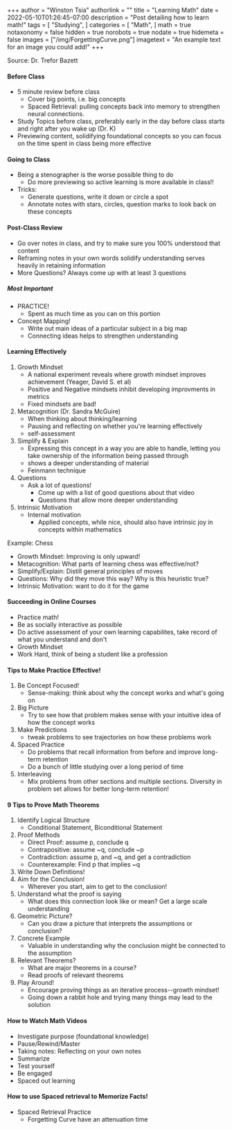 +++
author = "Winston Tsia"
authorlink = ""
title = "Learning Math"
date = 2022-05-10T01:26:45-07:00
description = "Post detailing how to learn math!"
tags = [
    "Studying",
]
categories = [
    "Math",
]
math = true
notaxonomy = false
hidden = true
norobots = true
nodate = true
hidemeta = false
images = ["/img/ForgettingCurve.png"]
imagetext = "An example text for an image you could add!"
+++

Source: Dr. Trefor Bazett

#### Before Class
- 5 minute review before class
    - Cover big points, i.e. big concepts 
    - Spaced Retrieval: pulling concepts back into memory to strengthen neural connections.
- Study Topics before class, preferably early in the day before class starts and right after you wake up (Dr. K)
- Previewing content, solidifying foundational concepts so you can focus on the time spent in class being more effective

#### Going to Class
- Being a stenographer is the worse possible thing to do
    - Do more previewing so active learning is more available in class!!
- Tricks:
    - Generate questions, write it down or circle a spot
    - Annotate notes with stars, circles, question marks to look back on these concepts

#### Post-Class Review
- Go over notes in class, and try to make sure you 100% understood that content
- Reframing notes in your own words solidify understanding serves heavily in retaining information
- More Questions? Always come up with at least 3 questions

##### Most Important
- PRACTICE!
    - Spent as much time as you can on this portion
- Concept Mapping!
    - Write out main ideas of a particular subject in a big map
    - Connecting ideas helps to strengthen understanding

#### Learning Effectively
1. Growth Mindset
    - A national experiment reveals where growth mindset improves achievement (Yeager, David S. et al)
    - Positive and Negative mindsets inhibit developing improvments in metrics
    - Fixed mindsets are bad!
2. Metacognition (Dr. Sandra McGuire)
    - When thinking about thinking/learning
    - Pausing and reflecting on whether you're learning effectively
    - self-assessment 
3. Simplify & Explain
    - Expressing this concept in a way you are able to handle, letting you take ownership of the information being passed through
    - shows a deeper understanding of material
    - Feinmann technique
4. Questions
    - Ask a lot of questions!
        - Come up with a list of good questions about that video
        - Questions that allow more deeper understanding
5. Intrinsic Motivation
    - Internal motivation
        - Applied concepts, while nice, should also have intrinsic joy in concepts within mathematics

Example: Chess
- Growth Mindset: Improving is only upward!
- Metacognition: What parts of learning chess was effective/not?
- Simplify/Explain: Distill general principles of moves
- Questions: Why did they move this way? Why is this heuristic true?
- Intrinsic Motivation: want to do it for the game

#### Succeeding in Online Courses
- Practice math!
- Be as socially interactive as possible
- Do active assessment of your own learning capabilites, take record of what you understand and don't
- Growth Mindset
- Work Hard, think of being a student like a profession

#### Tips to Make Practice Effective!
1. Be Concept Focused!
    - Sense-making: think about why the concept works and what's going on
2. Big Picture
    - Try to see how that problem makes sense with your intuitive idea of how the concept works
3. Make Predictions
    - tweak problems to see trajectories on how these problems work
4. Spaced Practice
    - Do problems that recall information from before and improve long-term retention
    - Do a bunch of little studying over a long period of time
5. Interleaving
    - Mix problems from other sections and multiple sections. Diversity in problem set allows for better long-term retention!

#### 9 Tips to Prove Math Theorems
1. Identify Logical Structure
    - Conditional Statement, Biconditional Statement
2. Proof Methods
    - Direct Proof: assume p, conclude q
    - Contrapositive: assume ~q, conclude ~p
    - Contradiction: assume p, and ~q, and get a contradiction
    - Counterexample: Find p that implies ~q
3. Write Down Definitions!
4. Aim for the Conclusion!
    - Wherever you start, aim to get to the conclusion!
5. Understand what the proof is saying
    - What does this connection look like or mean? Get a large scale understanding
6. Geometric Picture?
    - Can you draw a picture that interprets the assumptions or conclusion?
7. Concrete Example
    - Valuable in understanding why the conclusion might be connected to the assumption
8. Relevant Theorems?
    - What are major theorems in a course? 
    - Read proofs of relevant theorems
9. Play Around!
    - Encourage proving things as an iterative process--growth mindset!
    - Going down a rabbit hole and trying many things may lead to the solution

#### How to Watch Math Videos
- Investigate purpose (foundational knowledge)
- Pause/Rewind/Master
- Taking notes: Reflecting on your own notes
- Summarize
- Test yourself
- Be engaged
- Spaced out learning

#### How to use Spaced retrieval to Memorize Facts!
- Spaced Retrieval Practice
    - Forgetting Curve have an attenuation time